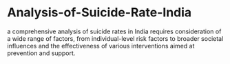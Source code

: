 # Analysis-of-Suicide-Rate-India
 a comprehensive analysis of suicide rates in India requires consideration of a wide range of factors, from individual-level risk factors to broader societal influences and the effectiveness of various interventions aimed at prevention and support.
